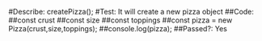 #Describe: createPizza();
#Test: It will create a new pizza object
  ##Code: 
  ##const crust
  ##const size
  ##const toppings
  ##const pizza = new Pizza(crust,size,toppings);
  ##console.log(pizza);
  ##Passed?: Yes

